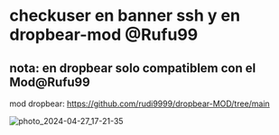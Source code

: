 # checkuser en banner ssh y en dropbear-mod @Rufu99

## nota: en dropbear solo compatiblem con el Mod@Rufu99

mod dropbear: https://github.com/rudi9999/dropbear-MOD/tree/main

![photo_2024-04-27_17-21-35](https://github.com/rudi9999/ADMRufu/assets/67137156/8f7ff912-f223-44dd-bceb-27b2f19141d2)
